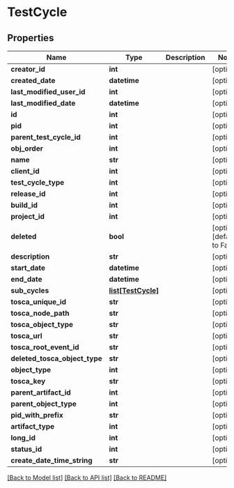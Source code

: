 # TestCycle

## Properties
Name | Type | Description | Notes
------------ | ------------- | ------------- | -------------
**creator_id** | **int** |  | [optional] 
**created_date** | **datetime** |  | [optional] 
**last_modified_user_id** | **int** |  | [optional] 
**last_modified_date** | **datetime** |  | [optional] 
**id** | **int** |  | [optional] 
**pid** | **int** |  | [optional] 
**parent_test_cycle_id** | **int** |  | [optional] 
**obj_order** | **int** |  | [optional] 
**name** | **str** |  | [optional] 
**client_id** | **int** |  | [optional] 
**test_cycle_type** | **int** |  | [optional] 
**release_id** | **int** |  | [optional] 
**build_id** | **int** |  | [optional] 
**project_id** | **int** |  | [optional] 
**deleted** | **bool** |  | [optional] [default to False]
**description** | **str** |  | [optional] 
**start_date** | **datetime** |  | [optional] 
**end_date** | **datetime** |  | [optional] 
**sub_cycles** | [**list[TestCycle]**](TestCycle.md) |  | [optional] 
**tosca_unique_id** | **str** |  | [optional] 
**tosca_node_path** | **str** |  | [optional] 
**tosca_object_type** | **str** |  | [optional] 
**tosca_url** | **str** |  | [optional] 
**tosca_root_event_id** | **str** |  | [optional] 
**deleted_tosca_object_type** | **str** |  | [optional] 
**object_type** | **int** |  | [optional] 
**tosca_key** | **str** |  | [optional] 
**parent_artifact_id** | **int** |  | [optional] 
**parent_object_type** | **int** |  | [optional] 
**pid_with_prefix** | **str** |  | [optional] 
**artifact_type** | **int** |  | [optional] 
**long_id** | **int** |  | [optional] 
**status_id** | **int** |  | [optional] 
**create_date_time_string** | **str** |  | [optional] 

[[Back to Model list]](../README.md#documentation-for-models) [[Back to API list]](../README.md#documentation-for-api-endpoints) [[Back to README]](../README.md)


